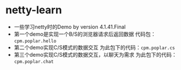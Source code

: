 # netty-learn
- 一些学习netty时的Demo by version 4.1.41.Final
- 第一个demo是实现一个B/S的浏览器请求后返回数据 代码包：`cpm.poplar.hello`
- 第二个demo实现C/S模式的数据交互 为此包下的代码：`cpm.poplar.cs`
- 第三个demo实现C/S模式的数据交互，以聊天为需求 为此包下的代码：`cpm.poplar.chat`